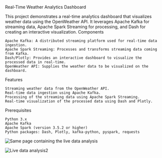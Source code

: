 Real-Time Weather Analytics Dashboard

This project demonstrates a real-time analytics dashboard that visualizes weather data using the OpenWeather API. It leverages Apache Kafka for streaming data, Apache Spark Streaming for processing, and Dash for creating an interactive visualization.
Components

    Apache Kafka: A distributed streaming platform used for real-time data ingestion.
    Apache Spark Streaming: Processes and transforms streaming data coming from Kafka.
    Dash/Plotly: Provides an interactive dashboard to visualize the processed data in real-time.
    OpenWeather API: Supplies the weather data to be visualized on the dashboard.

Features

    Streaming weather data from the OpenWeather API.
    Real-time data ingestion using Apache Kafka.
    Processing of the streaming data using Apache Spark Streaming.
    Real-time visualization of the processed data using Dash and Plotly.

Prerequisites

    Python 3.x
    Apache Kafka
    Apache Spark (version 3.5.2 or higher)
    Python packages: Dash, Plotly, kafka-python, pyspark, requests

![Same page containing the live data analysis](https://github.com/user-attachments/assets/2f03d4db-dd99-4deb-b3c6-1cb1bffa0e58)

![Live data analysis2](https://github.com/user-attachments/assets/6ecf621f-8a54-42bf-b2b3-8633533d7e2e)


